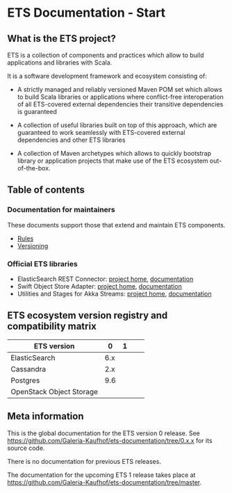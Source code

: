 # ETS Documentation - Start

## What is the ETS project?

ETS is a collection of components and practices which allow to build applications and libraries with Scala.

It is a software development framework and ecosystem consisting of:

- A strictly managed and reliably versioned Maven POM set which allows to build Scala libraries or applications where conflict-free interoperation of all ETS-covered external dependencies their transitive dependencies is guaranteed

- A collection of useful libraries built on top of this approach, which are guaranteed to work seamlessly with ETS-covered external dependencies and other ETS libraries

- A collection of Maven archetypes which allows to quickly bootstrap library or application projects that make use of the ETS ecosystem out-of-the-box.


## Table of contents

### Documentation for maintainers

These documents support those that extend and maintain ETS components.

- [Rules](Maintaining-ETS/rules.md)
- [Versioning](Maintaining-ETS/versioning.md)


### Official ETS libraries
- ElasticSearch REST Connector: [project home](https://github.com/Galeria-Kaufhof/ets-elasticsearch-rest-connector), [documentation](libraries/ElasticSearch-REST-Connector/index.md)
- Swift Object Store Adapter: [project home](https://github.com/Galeria-Kaufhof/ets-filestorage), [documentation](libraries/Filestorage/index.md)
- Utilities and Stages for Akka Streams: [project home](https://github.com/Galeria-Kaufhof/ets-akka-stream-utils), [documentation](libraries/Akka-Stream-Utils/index.md)


## ETS ecosystem version registry and compatibility matrix

| ETS version                | 0     | 1 |   |   |
|----------------------------|-------|---|---|---|
| ElasticSearch              | 6.x   |   |   |   |
| Cassandra                  | 2.x   |   |   |   |
| Postgres                   | 9.6   |   |   |   |
| OpenStack Object Storage   |       |   |   |   |


## Meta information

This is the global documentation for the ETS version 0 release. See https://github.com/Galeria-Kaufhof/ets-documentation/tree/0.x.x for its source code.

There is no documentation for previous ETS releases.

The documentation for the upcoming ETS 1 release takes place at https://github.com/Galeria-Kaufhof/ets-documentation/tree/master.
